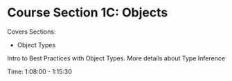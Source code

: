 # Course Section 1C: Objects

Covers Sections:

- Object Types

Intro to Best Practices with Object Types. More details about Type Inference

Time: 1:08:00 - 1:15:30
